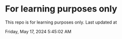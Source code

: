 # For learning purposes only
This repo is for learning purposes only.
Last updated at

Friday, May 17, 2024 5:45:02 AM

